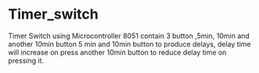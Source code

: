 # Timer_switch

Timer Switch using Microcontroller 8051
contain 3 button ,5min, 10min and another 10min button 
5 min and 10min button to produce delays, delay time will increase on  press 
another 10min button to reduce delay time on pressing it. 
